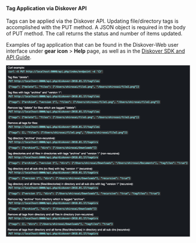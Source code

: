 #### Tag Application via Diskover API

Tags can be applied via the Diskover API. Updating file/directory tags is accomplished with the PUT method. A JSON object is required in the body of PUT method. The call returns the status and number of items updated.

Examples of tag application that can be found in the Diskover-Web user interface under **gear icon** > **Help** page, as well as in the [Diskover SDK and API Guide](https://docs.diskoverdata.com/diskover_dev_guide/#using-the-diskover-web-api).

![Image: API Tags Examples](images/image_tags_autotags_examples_tag_applications.png)
